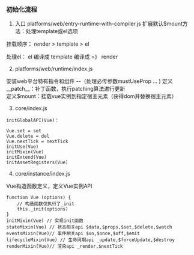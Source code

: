 ### 初始化流程

1. 入口 platforms/web/entry-runtime-with-compiler.js
扩展默认$mount方法：处理template或el选项

挂载顺序：  render > template > el

处理el： el 编译成 template  编译成 =》 render

2. platforms/web/runtime/index.js
   
安装web平台特有指令和组件  --（处理必传参数mustUseProp ... )
定义__patch__：补丁函数，执行patching算法进行更新   
定义$mount：挂载vue实例到指定宿主元素（获得dom并替换宿主元素）

3. core/index.js
```
initGlobalAPI(Vue)：

Vue.set = set
Vue.delete = del
Vue.nextTick = nextTick
initUse(Vue)
initMixin(Vue)
initExtend(Vue)
initAssetRegisters(Vue)

```

4. core/instance/index.js

Vue构造函数定义，定义Vue实例API

```
function Vue (options) { 
    // 构造函数仅执行了_init 
    this._init(options) 
}
initMixin(Vue) // 实现init函数 
stateMixin(Vue) // 状态相关api $data,$props,$set,$delete,$watch 
eventsMixin(Vue)// 事件相关api $on,$once,$off,$emit 
lifecycleMixin(Vue) // 生命周期api _update,$forceUpdate,$destroy 
renderMixin(Vue)// 渲染api _render,$nextTick
```